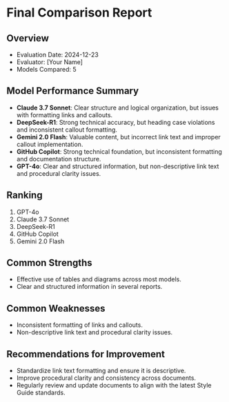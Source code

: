 # Final Comparison Report

## Overview
- Evaluation Date: 2024-12-23
- Evaluator: [Your Name]
- Models Compared: 5

## Model Performance Summary
- **Claude 3.7 Sonnet**: Clear structure and logical organization, but issues with formatting links and callouts.
- **DeepSeek-R1**: Strong technical accuracy, but heading case violations and inconsistent callout formatting.
- **Gemini 2.0 Flash**: Valuable content, but incorrect link text and improper callout implementation.
- **GitHub Copilot**: Strong technical foundation, but inconsistent formatting and documentation structure.
- **GPT-4o**: Clear and structured information, but non-descriptive link text and procedural clarity issues.

## Ranking
1. GPT-4o
2. Claude 3.7 Sonnet
3. DeepSeek-R1
4. GitHub Copilot
5. Gemini 2.0 Flash

## Common Strengths
- Effective use of tables and diagrams across most models.
- Clear and structured information in several reports.

## Common Weaknesses
- Inconsistent formatting of links and callouts.
- Non-descriptive link text and procedural clarity issues.

## Recommendations for Improvement
- Standardize link text formatting and ensure it is descriptive.
- Improve procedural clarity and consistency across documents.
- Regularly review and update documents to align with the latest Style Guide standards. 